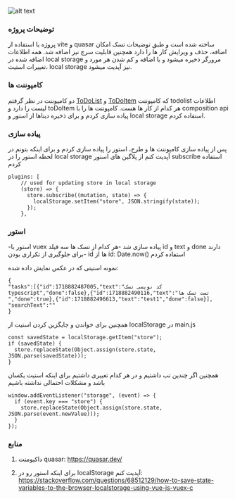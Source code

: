 

![alt text](https://s8.uupload.ir/files/todolist_h7xn.jpg)


### توضیحات پروژه 
پروژه با استفاده از vite و quasar ساخته شده است و طبق توضیحات تسک امکان اضافه، حذف و ویرایش کار ها را دارد همچنین قابلیت سرچ نیز اضافه شد. همه اطلاعات اضافه شده در local storage مرورگر ذخیره میشود و با اضافه و کم شدن هر مورد و تغییرات استیت، local storage نیز آپدیت میشود.


### کامپوننت ها
دو کامپوننت در نظر گرفتم [ToDoList](./src/components/ToDoList.vue) و  [ToDoItem](/src/components/ToDoItem.vue) که کامپوننت todolist اطلاعات لیست را دارد و toDoItem هر کدام از کار ها هست. کامپوننت ها را با composition api پیاده سازی کردم و برای ذخیره دیتاها از استور و local storage استفاده کردم.


### پیاده سازی
پس از پیاده سازی کامپوننت ها و طرح، استور را پیاده سازی کردم و برای اینکه بتونم در لحظه استور را در local storage آپدیت کنم از پلاگین های استور subscribe استفاده کردم 

```
plugins: [
    // used for updating store in local storage
    (store) => {
      store.subscribe((mutation, state) => {
        localStorage.setItem("store", JSON.stringify(state));
      });
    },
```



### استور
-استور با vuex پیاده سازی شد
-هر کدام از تسک ها سه فیلد id و text و done دارند
-برای جلوگیری از تکراری بودن id ها از id: Date.now() استفاده کردم

نمونه استیتی که در عکس نمایش داده شده:
```
{
"tasks":[{"id":1718882487005,"text":"کد نویسی تسک typescript","done":false},{"id":1718882490116,"text":"تست تسک ها ","done":true},{"id":1718882496613,"text":"test1","done":false}],
"searchText":""
}
```
همچنین برای خواندن و جایگزین کردن استیت از localStorage در main.js
```
const savedState = localStorage.getItem("store");
if (savedState) {
  store.replaceState(Object.assign(store.state, JSON.parse(savedState)));
}
```
همچنین اگر چندین تب داشتیم و در هر کدام تغییری داشتیم برای اینکه استیت یکسان باشد و مشکلات احتمالی نداشته باشیم

```
window.addEventListener("storage", (event) => {
  if (event.key === "store") {
    store.replaceState(Object.assign(store.state, JSON.parse(event.newValue)));
  }
});
```




### منابع
1. داکیومنت quasar: 
https://quasar.dev/

2. برای اینکه استور رو در localStorage آپدیت کنم:
https://stackoverflow.com/questions/68512129/how-to-save-state-variables-to-the-browser-localstorage-using-vue-js-vuex-c
